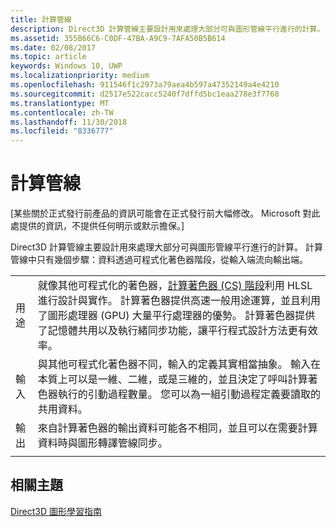 ```yaml
---
title: 計算管線
description: Direct3D 計算管線主要設計用來處理大部分可與圖形管線平行進行的計算。
ms.assetid: 355B66C6-C0DF-47BA-A9C9-7AFA50B5B614
ms.date: 02/08/2017
ms.topic: article
keywords: Windows 10, UWP
ms.localizationpriority: medium
ms.openlocfilehash: 911546f1c2973a79aea4b597a47352149a4e4210
ms.sourcegitcommit: d2517e522cacc5240f7dffd5bc1eaa278e3f7768
ms.translationtype: MT
ms.contentlocale: zh-TW
ms.lasthandoff: 11/30/2018
ms.locfileid: "8336777"
---
```

# <a name="compute-pipeline"></a>計算管線


\[某些關於正式發行前產品的資訊可能會在正式發行前大幅修改。 Microsoft 對此處提供的資訊，不提供任何明示或默示擔保。\]


Direct3D 計算管線主要設計用來處理大部分可與圖形管線平行進行的計算。 計算管線中只有幾個步驟：資料透過可程式化著色器階段，從輸入端流向輸出端。

| | |
|-|-|
|用途|就像其他可程式化的著色器，[計算著色器 (CS) 階段](compute-shader-stage--cs-.md)利用 HLSL 進行設計與實作。 計算著色器提供高速一般用途運算，並且利用了圖形處理器 (GPU) 大量平行處理器的優勢。 計算著色器提供了記憶體共用以及執行緒同步功能，讓平行程式設計方法更有效率。|
|輸入|與其他可程式化著色器不同，輸入的定義其實相當抽象。 輸入在本質上可以是一維、二維，或是三維的，並且決定了呼叫計算著色器執行的引動過程數量。 您可以為一組引動過程定義要讀取的共用資料。|
|輸出|來自計算著色器的輸出資料可能各不相同，並且可以在需要計算資料時與圖形轉譯管線同步。|
| | |




<!---
<table>
<colgroup>
<col width="50%" />
<col width="50%" />
</colgroup>
<tbody>
<tr class="odd">
<td align="left">Purpose</td>
<td align="left">Like other programmable shaders, <a href="#compute-shader-stage--cs-.md">Compute Shader (CS) stage</a> is designed and implemented with HLSL. A compute shader provides high-speed general purpose computing and takes advantage of the large numbers of parallel processors on the graphics processing unit (GPU). The compute shader provides memory sharing and thread synchronization features to allow more effective parallel programming methods.</td>
</tr>
<tr class="even">
<td align="left">Input</td>
<td align="left">Unlike other programmable shaders, the definition of input is abstract. The input can be one, two or three-dimensional in nature, determining the number of invocations of the compute shader to execute. It is possible to define shared data for one set of invocations to read.</td>
</tr>
<tr class="odd">
<td align="left">Output</td>
<td align="left">Output data from the compute shader, which can be highly varied, can be synchronized with the graphics rendering pipeline when the computed data is required.</td>
</tr>
</tbody>
</table>
-->

## <a name="span-idrelated-topicsspanrelated-topics"></a><span id="related-topics"></span>相關主題


[Direct3D 圖形學習指南](index.md)

 

 
